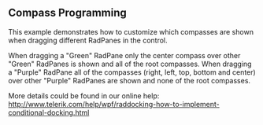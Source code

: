 ## Compass Programming
This example demonstrates how to customize which compasses are shown when dragging different RadPanes in the control.

When dragging a "Green" RadPane only the center compass over other "Green" RadPanes is shown and all of the root compasses.
When dragging a "Purple" RadPane all of the compasses (right, left, top, bottom and center) over other "Purple" RadPanes are shown and none of the root compasses.

More details could be found in our online help: 
http://www.telerik.com/help/wpf/raddocking-how-to-implement-conditional-docking.html

[//]: <keywords:customize, dragging, radpane, root, docking>